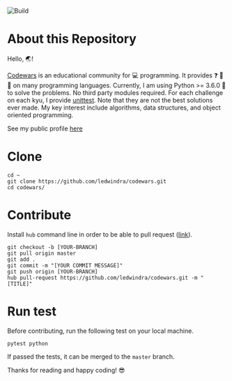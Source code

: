 ![Build](https://github.com/ledwindra/codewars/workflows/Build/badge.svg?branch=master)

# About this Repository

Hello, :earth_asia:!

[Codewars](https://www.codewars.com/) is an educational community for :computer: programming. It provides :question: :pencil: :dart: on many programming languages. Currently, I am using Python >= 3.6.0 :snake: to solve the problems. No third party modules required. For each challenge on each kyu, I provide [unittest](https://docs.python.org/3/library/unittest.html). Note that they are not the best solutions ever made. My key interest include algorithms, data structures, and object oriented programming.

See my public profile [here](https://www.codewars.com/users/lukmanedwindra)

# Clone

```
cd ~
git clone https://github.com/ledwindra/codewars.git
cd codewars/
```

# Contribute

Install `hub` command line in order to be able to pull request ([link](https://github.com/github/hub)).

```
git checkout -b [YOUR-BRANCH]
git pull origin master
git add .
git commit -m "[YOUR COMMIT MESSAGE]"
git push origin [YOUR-BRANCH]
hub pull-request https://github.com/ledwindra/codewars.git -m "[TITLE]"
```

# Run test

Before contributing, run the following test on your local machine.

```
pytest python
```

If passed the tests, it can be merged to the `master` branch.

Thanks for reading and happy coding! :sunglasses:

